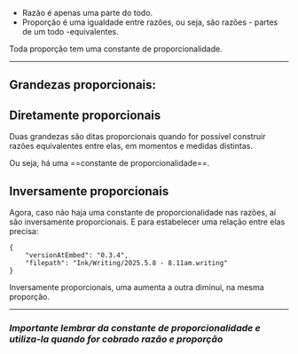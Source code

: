 - Razão é apenas uma parte do todo. 
- Proporção é uma igualdade entre razões, ou seja, são razões - partes de um todo -equivalentes. 

Toda proporção tem uma constante de proporcionalidade. 

---
## Grandezas proporcionais:


## Diretamente proporcionais

Duas grandezas são ditas proporcionais quando for possível construir razões equivalentes entre elas, em momentos e medidas distintas. 

Ou seja, há uma ==constante de proporcionalidade==.


## Inversamente proporcionais

Agora, caso não haja uma constante de proporcionalidade nas razões, aí são inversamente proporcionais. E para estabelecer uma relação entre elas precisa:


```handwritten-ink
{
	"versionAtEmbed": "0.3.4",
	"filepath": "Ink/Writing/2025.5.8 - 8.11am.writing"
}
```

Inversamente proporcionais, uma aumenta a outra diminui, na mesma proporção.


---
### ***Importante lembrar da constante de proporcionalidade e utiliza-la quando for cobrado razão e proporção***

